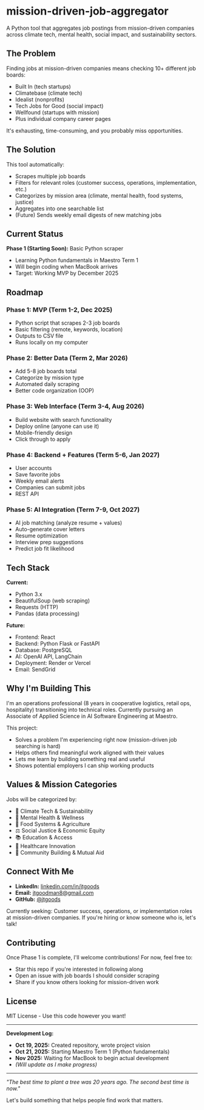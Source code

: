 # mission-driven-job-aggregator
A Python tool that aggregates job postings from mission-driven companies across climate tech, mental health, social impact, and sustainability sectors.

## The Problem

Finding jobs at mission-driven companies means checking 10+ different job boards:
- Built In (tech startups)
- Climatebase (climate tech)
- Idealist (nonprofits)
- Tech Jobs for Good (social impact)
- Wellfound (startups with mission)
- Plus individual company career pages

It's exhausting, time-consuming, and you probably miss opportunities.

## The Solution

This tool automatically:
- Scrapes multiple job boards
- Filters for relevant roles (customer success, operations, implementation, etc.)
- Categorizes by mission area (climate, mental health, food systems, justice)
- Aggregates into one searchable list
- (Future) Sends weekly email digests of new matching jobs

## Current Status

**Phase 1 (Starting Soon):** Basic Python scraper
- Learning Python fundamentals in Maestro Term 1
- Will begin coding when MacBook arrives
- Target: Working MVP by December 2025

## Roadmap

### Phase 1: MVP (Term 1-2, Dec 2025)
- Python script that scrapes 2-3 job boards
- Basic filtering (remote, keywords, location)
- Outputs to CSV file
- Runs locally on my computer

### Phase 2: Better Data (Term 2, Mar 2026)
- Add 5-8 job boards total
- Categorize by mission type
- Automated daily scraping
- Better code organization (OOP)

### Phase 3: Web Interface (Term 3-4, Aug 2026)
- Build website with search functionality
- Deploy online (anyone can use it)
- Mobile-friendly design
- Click through to apply

### Phase 4: Backend + Features (Term 5-6, Jan 2027)
- User accounts
- Save favorite jobs
- Weekly email alerts
- Companies can submit jobs
- REST API

### Phase 5: AI Integration (Term 7-9, Oct 2027)
- AI job matching (analyze resume + values)
- Auto-generate cover letters
- Resume optimization
- Interview prep suggestions
- Predict job fit likelihood

## Tech Stack

**Current:**
- Python 3.x
- BeautifulSoup (web scraping)
- Requests (HTTP)
- Pandas (data processing)

**Future:**
- Frontend: React
- Backend: Python Flask or FastAPI
- Database: PostgreSQL
- AI: OpenAI API, LangChain
- Deployment: Render or Vercel
- Email: SendGrid

## Why I'm Building This

I'm an operations professional (8 years in cooperative logistics, retail ops, hospitality) transitioning into technical roles. Currently pursuing an Associate of Applied Science in AI Software Engineering at Maestro.

This project:
- Solves a problem I'm experiencing right now (mission-driven job searching is hard)
- Helps others find meaningful work aligned with their values
- Lets me learn by building something real and useful
- Shows potential employers I can ship working products

## Values & Mission Categories

Jobs will be categorized by:
- 🌱 Climate Tech & Sustainability
- 🧠 Mental Health & Wellness
- 🌾 Food Systems & Agriculture
- ⚖️ Social Justice & Economic Equity
- 📚 Education & Access
- 🏥 Healthcare Innovation
- 🤝 Community Building & Mutual Aid

## Connect With Me

- **LinkedIn:** [linkedin.com/in/jtgoods](https://linkedin.com/in/jtgoods)
- **Email:** jtgoodman8@gmail.com
- **GitHub:** [@jtgoods](https://github.com/jtgoods)

Currently seeking: Customer success, operations, or implementation roles at mission-driven companies. If you're hiring or know someone who is, let's talk!

## Contributing

Once Phase 1 is complete, I'll welcome contributions! For now, feel free to:
- Star this repo if you're interested in following along
- Open an issue with job boards I should consider scraping
- Share if you know others looking for mission-driven work

## License

MIT License - Use this code however you want!

---

**Development Log:**
- **Oct 19, 2025:** Created repository, wrote project vision
- **Oct 21, 2025:** Starting Maestro Term 1 (Python fundamentals)
- **Nov 2025:** Waiting for MacBook to begin actual development
- _(Will update as I make progress)_

---

*"The best time to plant a tree was 20 years ago. The second best time is now."*

Let's build something that helps people find work that matters.